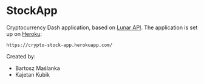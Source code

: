 # StockApp
Cryptocurrency Dash application, based on [Lunar API](https://lunarcrush.com/developers/docs#).
The application is set up on [Heroku](https://dashboard.heroku.com/apps):

    https://crypto-stock-app.herokuapp.com/

Created by: 
* Bartosz Maślanka
* Kajetan Kubik 